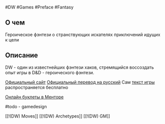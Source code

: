 #DW  #Games #Preface #Fantasy 

## О чем
Героическое фэнтези о странствующих искателях приключений идущих к цели

## Описание
DW - один из известнейших фэнтези хаков, стремящийся воссоздать опыт игры в D&D - героического фэнтези. 

[Официальный сайт](https://dungeon-world.com/)
[Официальный перевод на русский](https://indigogames.ru/product/dw-pdf/)
Сам [текст игры](https://drive.google.com/drive/folders/0BzIhptyHDxF6dThJeHlyeTc5OHc?resourcekey=0-mjpVf8yRGgrO4iHfvSctsQ) распространяется бесплатно

[Онлайн буклеты в Менторе](https://pbta.gmentor.ru/v777399bdfba0190a6ad15cc50dc85a41)

#todo - gamedesign


[[!(DW) Moves]]
[[!(DW) Archetypes]]
[[!(DW) GM]]

